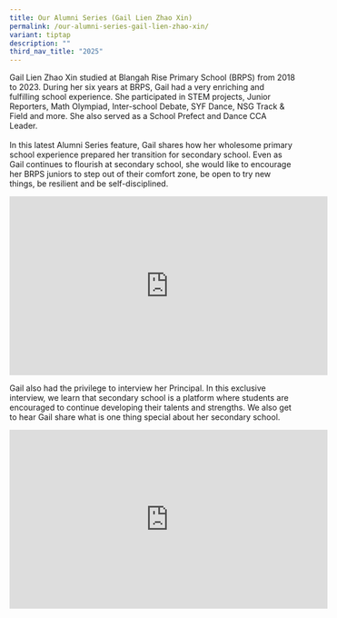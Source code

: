 ```yaml
---
title: Our Alumni Series (Gail Lien Zhao Xin)
permalink: /our-alumni-series-gail-lien-zhao-xin/
variant: tiptap
description: ""
third_nav_title: "2025"
---
```

<p>Gail Lien Zhao Xin studied at Blangah Rise Primary School (BRPS) from
2018 to 2023. During her six years at BRPS, Gail had a very enriching and
fulfilling school experience. She participated in STEM projects, Junior
Reporters, Math Olympiad, Inter-school Debate, SYF Dance, NSG Track &amp;
Field and more. She also served as a School Prefect and Dance CCA Leader.
<br>
<br>In this latest Alumni Series feature, Gail shares how her wholesome primary
school experience prepared her transition for secondary school. Even as
Gail continues to flourish at secondary school, she would like to encourage
her BRPS juniors to step out of their comfort zone, be open to try new
things, be resilient and be self-disciplined.&nbsp;&nbsp;</p>
<div class="iframe-wrapper">
<iframe height="315" width="560" allowfullscreen="true" frameborder="0" src="https://www.youtube.com/embed/0FxIMGBW5OI?si=7cUmYAtVZ7gDslSS"></iframe>
</div>
<p>Gail also had the privilege to interview her Principal. In this exclusive
interview, we learn that secondary school is a platform where students
are encouraged to continue developing their talents and strengths. We also
get to hear Gail share what is one thing special about her secondary school.</p>
<div class="iframe-wrapper">
<iframe height="315" width="560" allowfullscreen="true" frameborder="0" src="https://www.youtube.com/embed/Vs4wYltGiAs?si=OX_aWHpYgnsyLXoJ"></iframe>
</div>
<p></p>